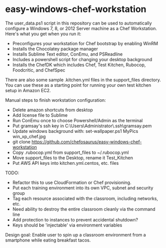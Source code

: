 # easy-windows-chef-workstation

The user\_data.ps1 script in this repository can be used to automatically configure a Windows 7, 8, or 2012 Server machine as a Chef Workstation.  Here's what you get when you run it:

* Preconfigures your workstation for Chef bootstrap by enabling WinRM
* Installs the Chocolatey package manager
* Installs Sublime Text editor, ConEmu, and PSReadline
* Includes a powershell script for changing your desktop background
* Installs the ChefDK which includes Chef, Test Kitchen, Rubocop, Foodcritic, and ChefSpec

There are also some sample .kitchen.yml files in the support\_files directory.  You can use these as a starting point for running your own test kitchen setup in Amazon EC2.

Manual steps to finish workstation configuration:

* Delete amazon shortcuts from desktop
* Add license file to Sublime
* Run ConEmu once to choose Powershell/Admin as the terminal
* Put gramsay's ssh key in C:\Users\Administrator\\.ssh\gramsay.pem
* Update windows background with: set-wallpaper.ps1 MyPics win\_xp\_chef.jpg
* git clone https://github.com/chefosaurus/easy-windows-chef-workstation
* Copy .rubocop.yml from support\_files to ~/.rubocop.yml
* Move support\_files to the Desktop, rename it Test\_Kitchen
* Put AWS API keys into kitchen.yml.centos, etc. files

TODO:
* Refactor this to use CloudFormation or Chef provisioning.
* Put each training environment into its own VPC, subnet and security group
* Tag each resource associated with the classroom, including networks, etc.
* Need ability to destroy the entire classroom cleanly via the command line
* Add protection to instances to prevent accidental shutdown?
* Keys should be 'injectable' via environment variables

Design goal:
Enable user to spin up a classroom environment from a smartphone while eating breakfast tacos.
